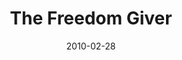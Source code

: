 ---
layout: message
category: message
series: "Free"
title: "The Freedom Giver"
date: 2010-02-28
audio-description: "Brian Tome discusses the Freedom Giver and how he fights for our freedom."
audio: "http://s3.amazonaws.com/crossroadsaudiomessages/Free2.mp3"
audio-title: "The Freedom Giver"
audio-duration: "40:29"
program-description: ""
program: "http://www.crossroads.net/players/media/hq/02_27-28_10Program.pdf"
program-title: "The Freedom Giver (Program)"
video-description: "Brian Tome discusses the Freedom Giver and how he fights for our freedom."
video-title: "The Freedom Giver"
video: "https://s3.amazonaws.com/crossroadsvideomessages/Free2.mp4"
video-poster: "https://www.crossroads.net/uploadedfiles/Free2-still.jpg"
---